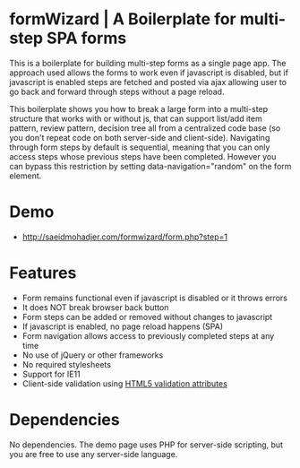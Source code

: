 # formWizard | A Boilerplate for multi-step SPA forms
This is a boilerplate for building multi-step forms as a single page app. The approach used allows the forms to work even if javascript is disabled, but if javascript is enabled steps are fetched and posted via ajax allowing user to go back and forward through steps without a page reload. 

This boilerplate shows you how to break a large form into a multi-step structure that works with or without js, that can support list/add item pattern, review pattern, decision tree all from a centralized code base (so you don't repeat code on both server-side and client-side). Navigating through form steps by default is sequential, meaning that you can only access steps whose previous steps have been completed. However you can bypass this restriction by setting data-navigation="random" on the form element.

# Demo
- http://saeidmohadjer.com/formwizard/form.php?step=1

# Features
- Form remains functional even if javascript is disabled or it throws errors
- It does NOT break browser back button 
- Form steps can be added or removed without changes to javascript
- If javascript is enabled, no page reload happens (SPA)
- Form navigation allows access to previously completed steps at any time
- No use of jQuery or other frameworks
- No required stylesheets
- Support for IE11
- Client-side validation using [HTML5 validation attributes](https://developer.mozilla.org/en-US/docs/Learn/HTML/Forms/Form_validation)

# Dependencies
No dependencies. The demo page uses PHP for server-side scripting, but you are free to use any server-side language.
